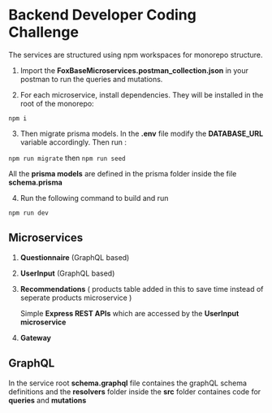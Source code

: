 # Backend Developer Coding Challenge

The services are structured using npm workspaces for monorepo structure. 

1) Import the **FoxBaseMicroservices.postman_collection.json** in your postman to run the queries and mutations.

2) For each microservice, install dependencies. They will be installed in the root of the monorepo:

`npm i`

3) Then migrate prisma models. In the **.env** file modify the **DATABASE_URL** variable accordingly. Then run :

`npm run migrate` then `npm run seed`

All the **prisma models** are defined in the prisma folder inside the file **schema.prisma**

4) Run the following command to build and run 

`npm run dev`


## Microservices

1) **Questionnaire** (GraphQL based)
3) **UserInput** (GraphQL based)
4) **Recommendations** ( products table added in this to save time instead of seperate products microservice )
   
   Simple **Express REST APIs** which are accessed by the **UserInput microservice** 
6) **Gateway**
   

## GraphQL

In the service root **schema.graphql** file containes the graphQL schema definitions and the **resolvers** folder inside the **src** folder containes code for **queries** and **mutations**
